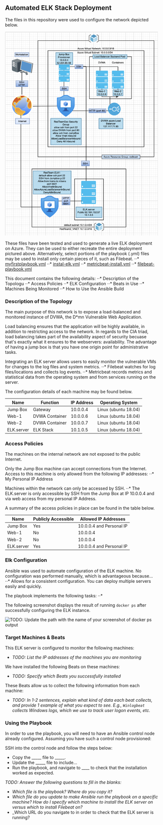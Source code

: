 ## Automated ELK Stack Deployment

The files in this repository were used to configure the network depicted below.

![network diagram](https://github.com/bulgarianros3/RiceUniversity.Cybersecurity.Project1/blob/main/Diagrams/Network_Diagram.png)

These files have been tested and used to generate a live ELK deployment on Azure. They can be used to either recreate the entire deployment pictured above. Alternatively, select portions of the playbook (.yml) files may be used to install only certain pieces of it, such as Filebeat.
⋅⋅* [myfirstplaybook.yml](https://github.com/bulgarianros3/RiceUniversity.Cybersecurity.Project1/blob/main/Ansible/myfirstplaybook.yml)
⋅⋅* [instal-elk.yml](https://github.com/bulgarianros3/RiceUniversity.Cybersecurity.Project1/blob/main/Ansible/install-elk.yml)
⋅⋅* [metricbeat-install.yml](https://github.com/bulgarianros3/RiceUniversity.Cybersecurity.Project1/blob/main/Ansible/metricbeat-install.yml)
⋅⋅* [filebeat-playbook.yml](https://github.com/bulgarianros3/RiceUniversity.Cybersecurity.Project1/blob/main/Ansible/filebeat-playbook.yml)


This document contains the following details:
⋅⋅* Description of the Topologu
⋅⋅* Access Policies
⋅⋅* ELK Configuration
⋅⋅* Beats in Use
⋅⋅* Machines Being Monitored
⋅⋅* How to Use the Ansible Build


### Description of the Topology

The main purpose of this network is to expose a load-balanced and monitored instance of DVWA, the D*mn Vulnerable Web Application.

Load balancing ensures that the application will be highly available, in addition to restricting access to the network. In regards to the CIA triad, load balancing takes part of the availability aspect of security becuase that's exactly what it ensures to the webservers: availability. The advantage of having a jump box is that you have one origin point for administrative tasks.

Integrating an ELK server allows users to easily monitor the vulnerable VMs for changes to the log files and system metrics.
⋅⋅* Filebeat watches for log files/locations and collects log events.
⋅⋅* Metricbeat records metrics and statistical data from the operating system and from services running on the server.

The configuration details of each machine may be found below.

| Name     | Function | IP Address | Operating System |
|----------|----------|------------|------------------|
| Jump Box | Gateway  | 10.0.0.4   | Linux (ubuntu 18.04) |
| Web-1    | DVWA Container | 10.0.0.6 | Linux (ubuntu 18.04) |
| Web-2    | DVWA Container | 10.0.0.7 | Linux (ubuntu 18.04)|
| ELK.server| ELK Stack | 10.1.0.5 | Linux (ubuntu 18.04) |

### Access Policies

The machines on the internal network are not exposed to the public Internet. 

Only the Jump Box machine can accept connections from the Internet. Access to this machine is only allowed from the following IP addresses:
⋅⋅* My Personal IP Address

Machines within the network can only be accessed by SSH.
⋅⋅* The ELK.server is only accessible by SSH from the Jump Box at IP 10.0.0.4 and via web access from my personal IP Address.

A summary of the access policies in place can be found in the table below.

| Name     | Publicly Accessible | Allowed IP Addresses |
|----------|---------------------|----------------------|
| Jump Box | Yes                 | 10.0.0.4 and Personal IP   |
| Web-1    | No                  | 10.0.0.4       |
| Web-2    | No                  | 10.0.0.4            |
| ELK.server | Yes               | 10.0.0.4 and Personal IP   |

### Elk Configuration

Ansible was used to automate configuration of the ELK machine. No configuration was performed manually, which is advantageous because...
⋅⋅* Allows for a consistent configuration. You can deploy multiple servers easily and quickly.

The playbook implements the following tasks:
⋅⋅*

The following screenshot displays the result of running `docker ps` after successfully configuring the ELK instance.

![TODO: Update the path with the name of your screenshot of docker ps output](Images/docker_ps_output.png)

### Target Machines & Beats
This ELK server is configured to monitor the following machines:
- _TODO: List the IP addresses of the machines you are monitoring_

We have installed the following Beats on these machines:
- _TODO: Specify which Beats you successfully installed_

These Beats allow us to collect the following information from each machine:
- _TODO: In 1-2 sentences, explain what kind of data each beat collects, and provide 1 example of what you expect to see. E.g., `Winlogbeat` collects Windows logs, which we use to track user logon events, etc._

### Using the Playbook
In order to use the playbook, you will need to have an Ansible control node already configured. Assuming you have such a control node provisioned: 

SSH into the control node and follow the steps below:
- Copy the _____ file to _____.
- Update the _____ file to include...
- Run the playbook, and navigate to ____ to check that the installation worked as expected.

_TODO: Answer the following questions to fill in the blanks:_
- _Which file is the playbook? Where do you copy it?_
- _Which file do you update to make Ansible run the playbook on a specific machine? How do I specify which machine to install the ELK server on versus which to install Filebeat on?_
- _Which URL do you navigate to in order to check that the ELK server is running?
